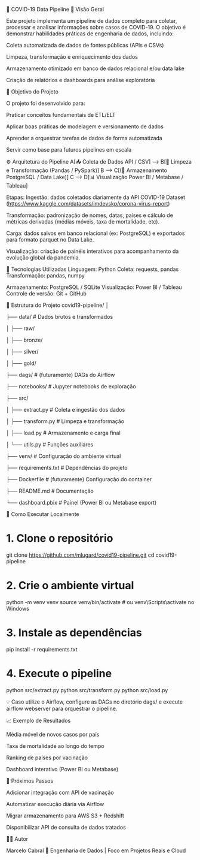 🧬 COVID-19 Data Pipeline
📌 Visão Geral

Este projeto implementa um pipeline de dados completo para coletar, processar e analisar informações sobre casos de COVID-19.
O objetivo é demonstrar habilidades práticas de engenharia de dados, incluindo:

Coleta automatizada de dados de fontes públicas (APIs e CSVs)

Limpeza, transformação e enriquecimento dos dados

Armazenamento otimizado em banco de dados relacional e/ou data lake

Criação de relatórios e dashboards para análise exploratória

🧠 Objetivo do Projeto

O projeto foi desenvolvido para:

Praticar conceitos fundamentais de ETL/ELT

Aplicar boas práticas de modelagem e versionamento de dados

Aprender a orquestrar tarefas de dados de forma automatizada

Servir como base para futuros pipelines em escala

⚙️ Arquitetura do Pipeline
    A[📥 Coleta de Dados API / CSV] --> B[🧹 Limpeza e Transformação (Pandas / PySpark)]
    B --> C[(💾 Armazenamento PostgreSQL / Data Lake)]
    C --> D[📊 Visualização Power BI / Metabase / Tableau]


Etapas:
Ingestão: dados coletados diariamente da API COVID-19 Dataset (https://www.kaggle.com/datasets/imdevskp/corona-virus-report)

Transformação: padronização de nomes, datas, países e cálculo de métricas derivadas (médias móveis, taxa de mortalidade, etc).

Carga: dados salvos em banco relacional (ex: PostgreSQL) e exportados para formato parquet no Data Lake.

Visualização: criação de painéis interativos para acompanhamento da evolução global da pandemia.

🧰 Tecnologias Utilizadas
Linguagem:	Python
Coleta:	requests, pandas
Transformação:	pandas, numpy
<!-- Orquestração:	Apache Airflow  - futuramente -->
Armazenamento:	PostgreSQL / SQLite 
Visualização:	Power BI / Tableau
Controle de versão:	Git + GitHub
<!-- Ambiente	Docker - futuramente -->
🧩 Estrutura do Projeto
covid19-pipeline/
│

├── data/                  # Dados brutos e transformados

│   ├── raw/         

│   ├── bronze/     

│   ├── silver/ 

│   ├── gold/               

├── dags/                  # (futuramente) DAGs do Airflow

├── notebooks/             # Jupyter notebooks de exploração

├── src/

│   ├── extract.py         # Coleta e ingestão dos dados

│   ├── transform.py       # Limpeza e transformação

│   ├── load.py            # Armazenamento e carga final

│   └── utils.py           # Funções auxiliares

├── venv/                  # Configuração do ambiente virtual

├── requirements.txt       # Dependências do projeto

├── Dockerfile             # (futuramente) Configuração do container

├── README.md              # Documentação

└── dashboard.pbix         # Painel (Power BI ou Metabase export)

🚀 Como Executar Localmente
# 1. Clone o repositório
git clone https://github.com/mlugard/covid19-pipeline.git
cd covid19-pipeline

# 2. Crie o ambiente virtual
python -m venv venv
source venv/bin/activate  # ou venv\Scripts\activate no Windows

# 3. Instale as dependências
pip install -r requirements.txt

# 4. Execute o pipeline
python src/extract.py
python src/transform.py
python src/load.py


💡 Caso utilize o Airflow, configure as DAGs no diretório dags/ e execute airflow webserver para orquestrar o pipeline.

📈 Exemplo de Resultados

Média móvel de novos casos por país

Taxa de mortalidade ao longo do tempo

Ranking de países por vacinação

Dashboard interativo (Power BI ou Metabase)

🧾 Próximos Passos

 Adicionar integração com API de vacinação

 Automatizar execução diária via Airflow

 Migrar armazenamento para AWS S3 + Redshift

 Disponibilizar API de consulta de dados tratados

👨‍💻 Autor

Marcelo Cabral
📍 Engenharia de Dados | Foco em Projetos Reais e Cloud


